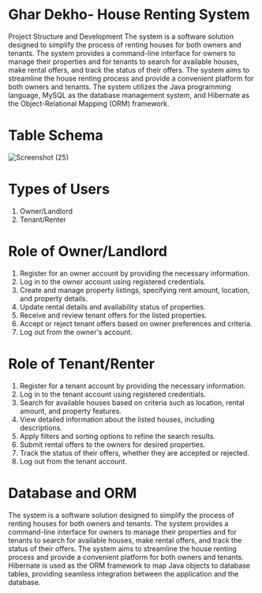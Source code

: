 # Ghar Dekho- House Renting System

Project Structure and Development
The system is a software solution designed to simplify the process of renting houses for both owners and tenants. The system provides a command-line interface for owners to manage their properties and for tenants to search for available houses, make rental offers, and track the status of their offers. The system aims to streamline the house renting process and provide a convenient platform for both owners and tenants. The system utilizes the Java programming language, MySQL as the database management system, and Hibernate as the Object-Relational Mapping (ORM) framework.

# Table Schema


![Screenshot (25)](https://github.com/pranaytandel09/dusty-record-6347/assets/123955139/42d18d43-4da5-40b6-9b11-8617965d4a00)

Types of Users
=================
1. Owner/Landlord
2. Tenant/Renter

Role of Owner/Landlord
==========================
1. Register for an owner account by providing the necessary information.
2. Log in to the owner account using registered credentials.
3. Create and manage property listings, specifying rent amount, location, and property details.
4. Update rental details and availability status of properties.
5. Receive and review tenant offers for the listed properties.
6. Accept or reject tenant offers based on owner preferences and criteria.
7. Log out from the owner's account.

Role of Tenant/Renter
========================
1. Register for a tenant account by providing the necessary information.
2. Log in to the tenant account using registered credentials.
3. Search for available houses based on criteria such as location, rental amount, and property features.
4. View detailed information about the listed houses, including descriptions.
6. Apply filters and sorting options to refine the search results.
7. Submit rental offers to the owners for desired properties.
8. Track the status of their offers, whether they are accepted or rejected.
9. Log out from the tenant account.

 Database and ORM
 ======================
The system is a software solution designed to simplify the process of renting houses for both owners and tenants. The system provides a command-line interface for owners to manage their properties and for tenants to search for available houses, make rental offers, and track the status of their offers. The system aims to streamline the house renting process and provide a convenient platform for both owners and tenants. Hibernate is used as the ORM framework to map Java objects to database tables, providing seamless integration between the application and the database.

